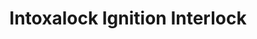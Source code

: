 ---
title: "Intoxalock Ignition Interlock"
url: /phoenix/intoxalock-ignition-interlock/
shop: Autoteile
---